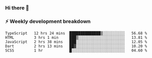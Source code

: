 ### Hi there 👋

### ⚡ Weekly development breakdown
<!--START_SECTION:waka-->
```text
TypeScript   12 hrs 24 mins  ██████████████▒░░░░░░░░░░   56.68 % 
HTML         3 hrs 1 min     ███▒░░░░░░░░░░░░░░░░░░░░░   13.81 % 
JavaScript   2 hrs 38 mins   ███░░░░░░░░░░░░░░░░░░░░░░   12.05 % 
Dart         2 hrs 13 mins   ██▓░░░░░░░░░░░░░░░░░░░░░░   10.20 % 
SCSS         1 hr            █░░░░░░░░░░░░░░░░░░░░░░░░   04.60 % 
```
<!--END_SECTION:waka-->
<!--
**MarceloWis/MarceloWis** is a ✨ _special_ ✨ repository because its `README.md` (this file) appears on your GitHub profile.

Here are some ideas to get you started:

- 🔭 I’m currently working on ...
- 🌱 I’m currently learning ...
- 👯 I’m looking to collaborate on ...
- 🤔 I’m looking for help with ...
- 💬 Ask me about ...
- 📫 How to reach me: ...
- 😄 Pronouns: ...
- ⚡ Fun fact: ...
-->
